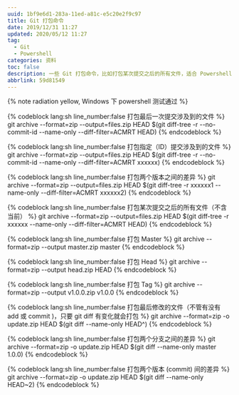 ```yaml
---
uuid: 1bf9e6d1-283a-11ed-a81c-e5c20e2f9c97
title: Git 打包命令
date: 2019/12/31 11:27
updated: 2020/05/12 11:27
tag:
  - Git
  - Powershell
categories: 资料
toc: false
description: 一些 Git 打包命令，比如打包某次提交之后的所有文件，适合 Powershell 下使用。
abbrlink: 59d81549
---
```


{% note radiation yellow, Windows 下 powershell 测试通过 %}

{% codeblock lang:sh line_number:false 打包最后一次提交涉及到的文件  %}
git archive --format=zip --output=files.zip HEAD $(git diff-tree -r --no-commit-id --name-only --diff-filter=ACMRT HEAD)
{% endcodeblock %}

{% codeblock lang:sh line_number:false 打包指定（ID）提交涉及到的文件  %}
git archive --format=zip --output=files.zip HEAD $(git diff-tree -r --no-commit-id --name-only --diff-filter=ACMRT xxxxxx)
{% endcodeblock %}

{% codeblock lang:sh line_number:false 打包两个版本之间的差异  %}
git archive --format=zip --output=files.zip HEAD $(git diff-tree -r xxxxxx1 --name-only --diff-filter=ACMRT xxxxxx2)
{% endcodeblock %}

{% codeblock lang:sh line_number:false  打包某次提交之后的所有文件（不含当前）  %}
git archive --format=zip --output=files.zip HEAD $(git diff-tree -r xxxxxx --name-only --diff-filter=ACMRT HEAD)
{% endcodeblock %}

{% codeblock lang:sh line_number:false 打包 Master  %}
git archive --format=zip --output master.zip master
{% endcodeblock %}

{% codeblock lang:sh line_number:false 打包 Head  %}
git archive --format=zip --output head.zip HEAD
{% endcodeblock %}

{% codeblock lang:sh line_number:false 打包 Tag  %}
git archive --format=zip --output v1.0.0.zip v1.0.0
{% endcodeblock %}

{% codeblock lang:sh line_number:false 打包最后修改的文件（不管有没有 add 或 commit )，只要 git diff 有变化就会打包  %}
git archive --format=zip -o update.zip HEAD $(git diff --name-only HEAD^)
{% endcodeblock %}

{% codeblock lang:sh line_number:false 打包两个分支之间的差异  %}
git archive --format=zip -o update.zip HEAD $(git diff --name-only master 1.0.0)
{% endcodeblock %}

{% codeblock lang:sh line_number:false 打包两个版本 (commit) 间的差异  %}
git archive --format=zip -o update.zip HEAD $(git diff --name-only HEAD~2)
{% endcodeblock %}
